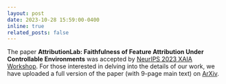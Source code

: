 ```yaml
---
layout: post
date: 2023-10-28 15:59:00-0400
inline: true
related_posts: false
---
```

The paper **AttributionLab: Faithfulness of Feature Attribution Under Controllable Environments** was accepted by 
[NeurIPS 2023 XAIA Workshop](https://xai-in-action.github.io). For those interested in 
delving into the details of our work, we have uploaded a full version of the paper (with 9-page main text) on [ArXiv](https://arxiv.org/pdf/2310.06514.pdf).